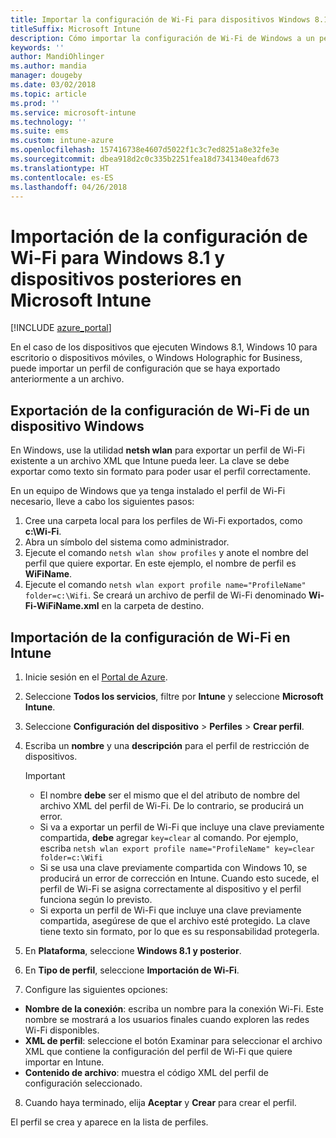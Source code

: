 ```yaml
---
title: Importar la configuración de Wi-Fi para dispositivos Windows 8.1 y posterior
titleSuffix: Microsoft Intune
description: Cómo importar la configuración de Wi-Fi de Windows a un perfil de Wi-Fi de Intune.
keywords: ''
author: MandiOhlinger
ms.author: mandia
manager: dougeby
ms.date: 03/02/2018
ms.topic: article
ms.prod: ''
ms.service: microsoft-intune
ms.technology: ''
ms.suite: ems
ms.custom: intune-azure
ms.openlocfilehash: 157416738e4607d5022f1c3c7ed8251a8e32fe3e
ms.sourcegitcommit: dbea918d2c0c335b2251fea18d7341340eafd673
ms.translationtype: HT
ms.contentlocale: es-ES
ms.lasthandoff: 04/26/2018
---
```

# <a name="import-wi-fi-settings-for-windows-81-and-later-devices-in-microsoft-intune"></a>Importación de la configuración de Wi-Fi para Windows 8.1 y dispositivos posteriores en Microsoft Intune

[!INCLUDE [azure_portal](./includes/azure_portal.md)]

En el caso de los dispositivos que ejecuten Windows 8.1, Windows 10 para escritorio o dispositivos móviles, o Windows Holographic for Business, puede importar un perfil de configuración que se haya exportado anteriormente a un archivo.

## <a name="export-wi-fi-settings-from-a-windows-device"></a>Exportación de la configuración de Wi-Fi de un dispositivo Windows

En Windows, use la utilidad **netsh wlan** para exportar un perfil de Wi-Fi existente a un archivo XML que Intune pueda leer. La clave se debe exportar como texto sin formato para poder usar el perfil correctamente.

En un equipo de Windows que ya tenga instalado el perfil de Wi-Fi necesario, lleve a cabo los siguientes pasos:

1. Cree una carpeta local para los perfiles de Wi-Fi exportados, como **c:\Wi-Fi**.
2. Abra un símbolo del sistema como administrador.
3. Ejecute el comando `netsh wlan show profiles` y anote el nombre del perfil que quiere exportar. En este ejemplo, el nombre de perfil es **WiFiName**.
4. Ejecute el comando `netsh wlan export profile name="ProfileName" folder=c:\Wifi`. Se creará un archivo de perfil de Wi-Fi denominado **Wi-Fi-WiFiName.xml** en la carpeta de destino.

## <a name="import-the-wi-fi-settings-into-intune"></a>Importación de la configuración de Wi-Fi en Intune

1. Inicie sesión en el [Portal de Azure](https://portal.azure.com).
2. Seleccione **Todos los servicios**, filtre por **Intune** y seleccione **Microsoft Intune**.
3. Seleccione **Configuración del dispositivo** > **Perfiles** > **Crear perfil**.
4. Escriba un **nombre** y una **descripción** para el perfil de restricción de dispositivos.

    > [!IMPORTANT]
    > - El nombre **debe** ser el mismo que el del atributo de nombre del archivo XML del perfil de Wi-Fi. De lo contrario, se producirá un error.
    > - Si va a exportar un perfil de Wi-Fi que incluye una clave previamente compartida, **debe** agregar `key=clear` al comando. Por ejemplo, escriba `netsh wlan export profile name="ProfileName" key=clear folder=c:\Wifi`
    > - Si se usa una clave previamente compartida con Windows 10, se producirá un error de corrección en Intune. Cuando esto sucede, el perfil de Wi-Fi se asigna correctamente al dispositivo y el perfil funciona según lo previsto.
    > - Si exporta un perfil de Wi-Fi que incluye una clave previamente compartida, asegúrese de que el archivo esté protegido. La clave tiene texto sin formato, por lo que es su responsabilidad protegerla.

5. En **Plataforma**, seleccione **Windows 8.1 y posterior**.
6. En **Tipo de perfil**, seleccione **Importación de Wi-Fi**.
7. Configure las siguientes opciones:
  - **Nombre de la conexión**: escriba un nombre para la conexión Wi-Fi. Este nombre se mostrará a los usuarios finales cuando exploren las redes Wi-Fi disponibles.
  - **XML de perfil**: seleccione el botón Examinar para seleccionar el archivo XML que contiene la configuración del perfil de Wi-Fi que quiere importar en Intune.
  - **Contenido de archivo**: muestra el código XML del perfil de configuración seleccionado.
8. Cuando haya terminado, elija **Aceptar** y **Crear** para crear el perfil.

El perfil se crea y aparece en la lista de perfiles.
